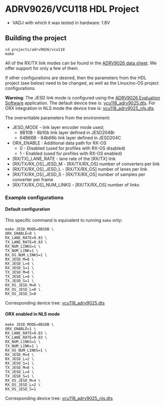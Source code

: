 <!-- no_no_os -->

# ADRV9026/VCU118 HDL Project

- VADJ with which it was tested in hardware: 1.8V

## Building the project

```
cd projects/adrv9026/vcu118
make
```

All of the RX/TX link modes can be found in the [ADRV9026 data sheet](https://www.analog.com/media/radioverse-adrv9026/adrv9026.pdf). We offer support for only a few of them.

If other configurations are desired, then the parameters from the HDL project (see below) need to be changed, as well as the Linux/no-OS project configurations.

**Warning**: The JESD link mode is configured using the [ADRV9026 Evaluation Software](https://www.analog.com/en/resources/evaluation-hardware-and-software/evaluation-boards-kits/eval-adrv9026.html#eb-relatedsoftware:~:text=Design%20Tool%20(1)-,Evaluation%20Software,-ADRV9026%20Released%20Software) application. The default device tree is: [vcu118_adrv9025.dts](https://github.com/analogdevicesinc/linux/blob/main/arch/microblaze/boot/dts/vcu118_adrv9025.dts). For ORX integration in NLS mode the device tree is: [vcu118_adrv9025_nls.dts](https://github.com/analogdevicesinc/linux/blob/main/arch/microblaze/boot/dts/vcu118_adrv9025_nls.dts).


The overwritable parameters from the environment:

- JESD_MODE - link layer encoder mode used;
  - 8B10B - 8b10b link layer defined in JESD204Br
  - 64B66B - 64b66b link layer defined in JESD204C
- ORX_ENABLE : Additional data path for RX-OS
  - 0 - Disabled (used for profiles with RX-OS disabled)
  - 1 - Enabled (used for profiles with RX-OS enabled)
- [RX/TX]_LANE_RATE - lane rate of the [RX/TX] link
- [RX/TX/RX_OS]_JESD_M - [RX/TX/RX_OS] number of converters per link
- [RX/TX/RX_OS]_JESD_L - [RX/TX/RX_OS] number of lanes per link
- [RX/TX/RX_OS]_JESD_S - [RX/TX/RX_OS] number of samples per converter per frame
- [RX/TX/RX_OS]_NUM_LINKS - [RX/TX/RX_OS] number of links

### Example configurations

#### Default configuration

This specific command is equivalent to running `make` only:

```
make JESD_MODE=8B10B \
ORX_ENABLE=0 \
RX_LANE_RATE=9.83 \
TX_LANE_RATE=9.83 \
RX_NUM_LINKS=1 \
TX_NUM_LINK=1 \
RX_OS_NUM_LINKS=1 \
RX_JESD_M=8 \
RX_JESD_L=4 \
RX_JESD_S=1 \
TX_JESD_M=8 \
TX_JESD_L=4 \
TX_JESD_S=1 \
RX_OS_JESD_M=0 \
RX_OS_JESD_L=0 \
RX_OS_JESD_S=0
```

Corresponding device tree: [vcu118_adrv9025.dts](https://github.com/analogdevicesinc/linux/blob/main/arch/microblaze/boot/dts/vcu118_adrv9025.dts)

#### ORX enabled in NLS mode

```
make JESD_MODE=8B10B \
ORX_ENABLE=1 \
RX_LANE_RATE=9.83 \
TX_LANE_RATE=9.83 \
RX_NUM_LINKS=1 \
TX_NUM_LINK=1 \
RX_OS_NUM_LINKS=1 \
RX_JESD_M=4 \
RX_JESD_L=2 \
RX_JESD_S=1 \
TX_JESD_M=8 \
TX_JESD_L=4 \
TX_JESD_S=1 \
RX_OS_JESD_M=4 \
RX_OS_JESD_L=2 \
RX_OS_JESD_S=1
```

Corresponding device tree: [vcu118_adrv9025_nls.dts](https://github.com/analogdevicesinc/linux/blob/main/arch/microblaze/boot/dts/vcu118_adrv9025_nls.dts)